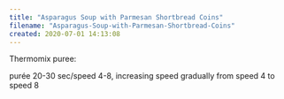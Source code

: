 ```yaml
---
title: "Asparagus Soup with Parmesan Shortbread Coins"
filename: "Asparagus-Soup-with-Parmesan-Shortbread-Coins"
created: 2020-07-01 14:13:08
---
```

Thermomix puree:

purée 20-30 sec/speed 4-8, increasing speed gradually from speed 4 to speed 8
